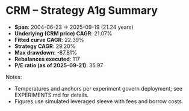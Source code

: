# CRM – Strategy A1g Summary

- **Span**: 2004-06-23 → 2025-09-19 (21.24 years)
- **Underlying (CRM price) CAGR**: 21.07%
- **Fitted curve CAGR**: 22.39%
- **Strategy CAGR**: 29.20%
- **Max drawdown**: -87.81%
- **Rebalances executed**: 117
- **P/E ratio (as of 2025-09-21)**: 35.97

Notes:

- Temperatures and anchors per experiment govern deployment; see EXPERIMENTS.md for details.
- Figures use simulated leveraged sleeve with fees and borrow costs.


